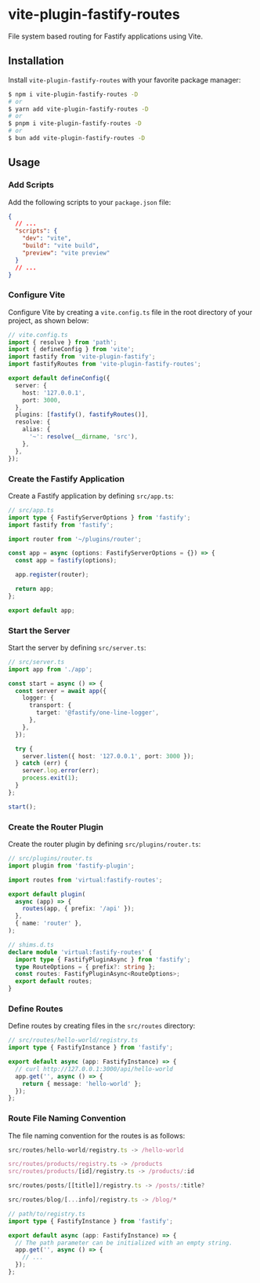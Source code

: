 # vite-plugin-fastify-routes

File system based routing for Fastify applications using Vite.

## Installation

Install `vite-plugin-fastify-routes` with your favorite package manager:

```sh
$ npm i vite-plugin-fastify-routes -D
# or
$ yarn add vite-plugin-fastify-routes -D
# or
$ pnpm i vite-plugin-fastify-routes -D
# or
$ bun add vite-plugin-fastify-routes -D
```

## Usage

### Add Scripts

Add the following scripts to your `package.json` file:

```json
{
  // ...
  "scripts": {
    "dev": "vite",
    "build": "vite build",
    "preview": "vite preview"
  }
  // ...
}
```

### Configure Vite

Configure Vite by creating a `vite.config.ts` file in the root directory of your project, as shown below:

```ts
// vite.config.ts
import { resolve } from 'path';
import { defineConfig } from 'vite';
import fastify from 'vite-plugin-fastify';
import fastifyRoutes from 'vite-plugin-fastify-routes';

export default defineConfig({
  server: {
    host: '127.0.0.1',
    port: 3000,
  },
  plugins: [fastify(), fastifyRoutes()],
  resolve: {
    alias: {
      '~': resolve(__dirname, 'src'),
    },
  },
});
```

### Create the Fastify Application

Create a Fastify application by defining `src/app.ts`:

```ts
// src/app.ts
import type { FastifyServerOptions } from 'fastify';
import fastify from 'fastify';

import router from '~/plugins/router';

const app = async (options: FastifyServerOptions = {}) => {
  const app = fastify(options);

  app.register(router);

  return app;
};

export default app;
```

### Start the Server

Start the server by defining `src/server.ts`:

```ts
// src/server.ts
import app from './app';

const start = async () => {
  const server = await app({
    logger: {
      transport: {
        target: '@fastify/one-line-logger',
      },
    },
  });

  try {
    server.listen({ host: '127.0.0.1', port: 3000 });
  } catch (err) {
    server.log.error(err);
    process.exit(1);
  }
};

start();
```

### Create the Router Plugin

Create the router plugin by defining `src/plugins/router.ts`:

```ts
// src/plugins/router.ts
import plugin from 'fastify-plugin';

import routes from 'virtual:fastify-routes';

export default plugin(
  async (app) => {
    routes(app, { prefix: '/api' });
  },
  { name: 'router' },
);
```

```ts
// shims.d.ts
declare module 'virtual:fastify-routes' {
  import type { FastifyPluginAsync } from 'fastify';
  type RouteOptions = { prefix?: string };
  const routes: FastifyPluginAsync<RouteOptions>;
  export default routes;
}
```

### Define Routes

Define routes by creating files in the `src/routes` directory:

```ts
// src/routes/hello-world/registry.ts
import type { FastifyInstance } from 'fastify';

export default async (app: FastifyInstance) => {
  // curl http://127.0.0.1:3000/api/hello-world
  app.get('', async () => {
    return { message: 'hello-world' };
  });
};
```

### Route File Naming Convention

The file naming convention for the routes is as follows:

```ts
src/routes/hello-world/registry.ts -> /hello-world

src/routes/products/registry.ts -> /products
src/routes/products/[id]/registry.ts -> /products/:id

src/routes/posts/[[title]]/registry.ts -> /posts/:title?

src/routes/blog/[...info]/registry.ts -> /blog/*
```

```ts
// path/to/registry.ts
import type { FastifyInstance } from 'fastify';

export default async (app: FastifyInstance) => {
  // The path parameter can be initialized with an empty string.
  app.get('', async () => {
    // ...
  });
};
```
